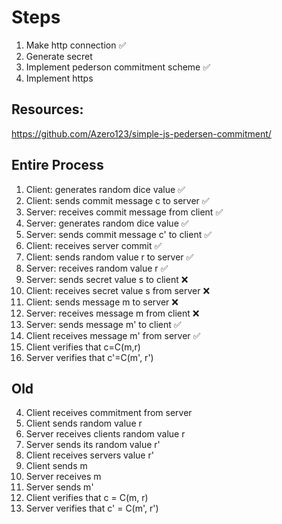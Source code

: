 # Steps

1. Make http connection ✅
2. Generate secret
3. Implement pederson commitment scheme ✅
4. Implement https

## Resources:

https://github.com/Azero123/simple-js-pedersen-commitment/

## Entire Process

1. Client: generates random dice value ✅
2. Client: sends commit message c to server ✅
3. Server: receives commit message from client ✅
4. Server: generates random dice value ✅
5. Server: sends commit message c' to client ✅
6. Client: receives server commit ✅
7. Client: sends random value r to server ✅
8. Server: receives random value r ✅
9. Server: sends secret value s to client ❌
10. Client: receives secret value s from server ❌
11. Client: sends message m to server ❌
12. Server: receives message m from client ❌
13. Server: sends message m' to client ✅
14. Client receives message m' from server ✅
15. Client verifies that c=C(m,r)
16. Server verifies that c'=C(m', r')

## Old

4. Client receives commitment from server
5. Client sends random value r
6. Server receives clients random value r
7. Server sends its random value r'
8. Client receives servers value r'
9. Client sends m
10. Server receives m
11. Server sends m'
12. Client verifies that c = C(m, r)
13. Server verifies that c' = C(m', r')
